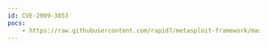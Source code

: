 ```yaml
---
id: CVE-2009-3853
pocs:
    - https://raw.githubusercontent.com/rapid7/metasploit-framework/master/modules/exploits/windows/misc/ibm_tsm_cad_ping.rb
---
```

